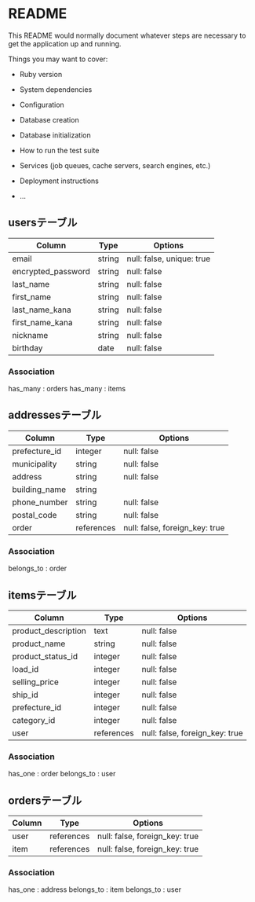 # README

This README would normally document whatever steps are necessary to get the
application up and running.

Things you may want to cover:

* Ruby version

* System dependencies

* Configuration

* Database creation

* Database initialization

* How to run the test suite

* Services (job queues, cache servers, search engines, etc.)

* Deployment instructions

* ...


## usersテーブル

| Column             | Type   | Options                   |
| ------------------ | ------ | ------------------------- |
| email              | string | null: false, unique: true |
| encrypted_password | string | null: false               |
| last_name          | string | null: false               |
| first_name         | string | null: false               |
| last_name_kana     | string | null: false               |
| first_name_kana    | string | null: false               |
| nickname           | string | null: false               |
| birthday           | date   | null: false               |

### Association
has_many : orders
has_many : items


 ## addressesテーブル

| Column        | Type       | Options                        |
| ------------- | ---------- | ------------------------------ |
| prefecture_id | integer    | null: false                    |
| municipality  | string     | null: false                    |
| address       | string     | null: false                    |
| building_name | string     |                     | 
| phone_number  | string     | null: false                    |
| postal_code   | string     | null: false                    |
| order         | references | null: false, foreign_key: true |

### Association
belongs_to : order


## itemsテーブル


| Column                | Type    | Options     |
| --------------------- | ------- | ----------- |
| product_description   | text    | null: false |
| product_name          | string  | null: false |
| product_status_id       | integer    | null: false |
| load_id              | integer    | null: false |
| selling_price         | integer | null: false |
| ship_id              | integer    | null: false |
| prefecture_id              | integer    | null: false |
| category_id              | integer    | null: false |
| user        | references    | null: false, foreign_key: true |

### Association
has_one : order
belongs_to : user



## ordersテーブル


| Column | Type       | Options                        |
| ------ | ---------- | ------------------------------ |
| user  | references | null: false, foreign_key: true |
| item  | references | null: false, foreign_key: true |


### Association
has_one : address
belongs_to : item
belongs_to : user

